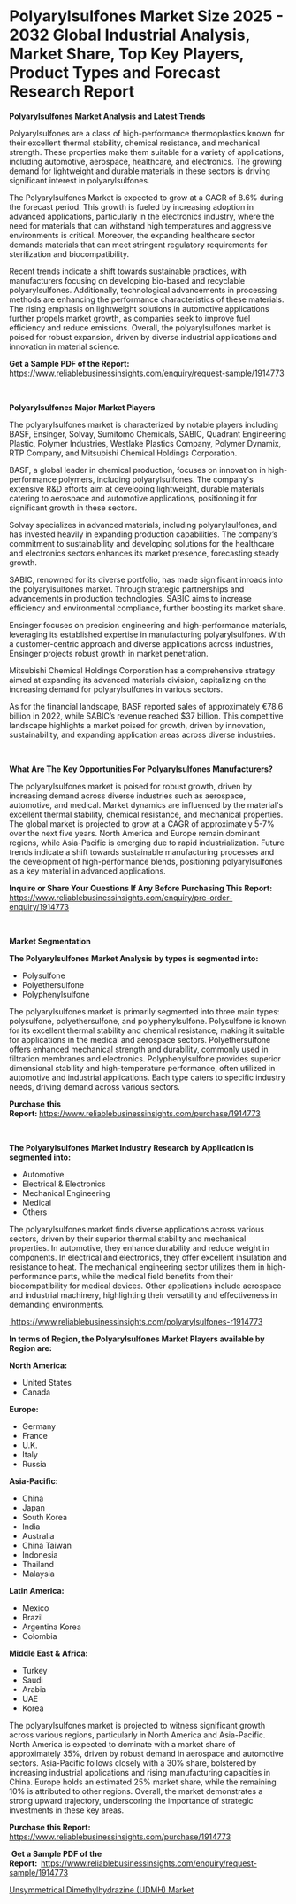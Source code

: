 <p><h1>Polyarylsulfones Market Size 2025 - 2032 Global Industrial Analysis, Market Share, Top Key Players, Product Types and Forecast Research Report</h1></p><p><strong>Polyarylsulfones Market Analysis and Latest Trends</strong></p>
<p><p>Polyarylsulfones are a class of high-performance thermoplastics known for their excellent thermal stability, chemical resistance, and mechanical strength. These properties make them suitable for a variety of applications, including automotive, aerospace, healthcare, and electronics. The growing demand for lightweight and durable materials in these sectors is driving significant interest in polyarylsulfones.</p><p>The Polyarylsulfones Market is expected to grow at a CAGR of 8.6% during the forecast period. This growth is fueled by increasing adoption in advanced applications, particularly in the electronics industry, where the need for materials that can withstand high temperatures and aggressive environments is critical. Moreover, the expanding healthcare sector demands materials that can meet stringent regulatory requirements for sterilization and biocompatibility.</p><p>Recent trends indicate a shift towards sustainable practices, with manufacturers focusing on developing bio-based and recyclable polyarylsulfones. Additionally, technological advancements in processing methods are enhancing the performance characteristics of these materials. The rising emphasis on lightweight solutions in automotive applications further propels market growth, as companies seek to improve fuel efficiency and reduce emissions. Overall, the polyarylsulfones market is poised for robust expansion, driven by diverse industrial applications and innovation in material science.</p></p>
<p><strong>Get a Sample PDF of the Report:&nbsp;</strong> <a href="https://www.reliablebusinessinsights.com/enquiry/request-sample/1914773?utm_campaign=1117&utm_medium=2&utm_source=Github&utm_content=ia&utm_term=04022025&utm_id=polyarylsulfones">https://www.reliablebusinessinsights.com/enquiry/request-sample/1914773</a></p>
<p>&nbsp;</p>
<p><strong>Polyarylsulfones Major Market Players</strong></p>
<p><p>The polyarylsulfones market is characterized by notable players including BASF, Ensinger, Solvay, Sumitomo Chemicals, SABIC, Quadrant Engineering Plastic, Polymer Industries, Westlake Plastics Company, Polymer Dynamix, RTP Company, and Mitsubishi Chemical Holdings Corporation.</p><p>BASF, a global leader in chemical production, focuses on innovation in high-performance polymers, including polyarylsulfones. The company's extensive R&D efforts aim at developing lightweight, durable materials catering to aerospace and automotive applications, positioning it for significant growth in these sectors.</p><p>Solvay specializes in advanced materials, including polyarylsulfones, and has invested heavily in expanding production capabilities. The company’s commitment to sustainability and developing solutions for the healthcare and electronics sectors enhances its market presence, forecasting steady growth.</p><p>SABIC, renowned for its diverse portfolio, has made significant inroads into the polyarylsulfones market. Through strategic partnerships and advancements in production technologies, SABIC aims to increase efficiency and environmental compliance, further boosting its market share.</p><p>Ensinger focuses on precision engineering and high-performance materials, leveraging its established expertise in manufacturing polyarylsulfones. With a customer-centric approach and diverse applications across industries, Ensinger projects robust growth in market penetration.</p><p>Mitsubishi Chemical Holdings Corporation has a comprehensive strategy aimed at expanding its advanced materials division, capitalizing on the increasing demand for polyarylsulfones in various sectors. </p><p>As for the financial landscape, BASF reported sales of approximately €78.6 billion in 2022, while SABIC’s revenue reached $37 billion. This competitive landscape highlights a market poised for growth, driven by innovation, sustainability, and expanding application areas across diverse industries.</p></p>
<p>&nbsp;</p>
<p><strong>What Are The Key Opportunities For Polyarylsulfones Manufacturers?</strong></p>
<p><p>The polyarylsulfones market is poised for robust growth, driven by increasing demand across diverse industries such as aerospace, automotive, and medical. Market dynamics are influenced by the material's excellent thermal stability, chemical resistance, and mechanical properties. The global market is projected to grow at a CAGR of approximately 5-7% over the next five years. North America and Europe remain dominant regions, while Asia-Pacific is emerging due to rapid industrialization. Future trends indicate a shift towards sustainable manufacturing processes and the development of high-performance blends, positioning polyarylsulfones as a key material in advanced applications.</p></p>
<p><strong>Inquire or Share Your Questions If Any Before Purchasing This Report:</strong> <a href="https://www.reliablebusinessinsights.com/enquiry/pre-order-enquiry/1914773?utm_campaign=1117&utm_medium=2&utm_source=Github&utm_content=ia&utm_term=04022025&utm_id=polyarylsulfones">https://www.reliablebusinessinsights.com/enquiry/pre-order-enquiry/1914773</a></p>
<p>&nbsp;</p>
<p><strong>Market Segmentation</strong></p>
<p><strong>The Polyarylsulfones Market Analysis by types is segmented into:</strong></p>
<p><ul><li>Polysulfone</li><li>Polyethersulfone</li><li>Polyphenylsulfone</li></ul></p>
<p><p>The polyarylsulfones market is primarily segmented into three main types: polysulfone, polyethersulfone, and polyphenylsulfone. Polysulfone is known for its excellent thermal stability and chemical resistance, making it suitable for applications in the medical and aerospace sectors. Polyethersulfone offers enhanced mechanical strength and durability, commonly used in filtration membranes and electronics. Polyphenylsulfone provides superior dimensional stability and high-temperature performance, often utilized in automotive and industrial applications. Each type caters to specific industry needs, driving demand across various sectors.</p></p>
<p><strong>Purchase this Report:&nbsp;</strong><a href="https://www.reliablebusinessinsights.com/purchase/1914773?utm_campaign=1117&utm_medium=2&utm_source=Github&utm_content=ia&utm_term=04022025&utm_id=polyarylsulfones">https://www.reliablebusinessinsights.com/purchase/1914773</a></p>
<p>&nbsp;</p>
<p><strong>The Polyarylsulfones Market Industry Research by Application is segmented into:</strong></p>
<p><ul><li>Automotive</li><li>Electrical & Electronics</li><li>Mechanical Engineering</li><li>Medical</li><li>Others</li></ul></p>
<p><p>The polyarylsulfones market finds diverse applications across various sectors, driven by their superior thermal stability and mechanical properties. In automotive, they enhance durability and reduce weight in components. In electrical and electronics, they offer excellent insulation and resistance to heat. The mechanical engineering sector utilizes them in high-performance parts, while the medical field benefits from their biocompatibility for medical devices. Other applications include aerospace and industrial machinery, highlighting their versatility and effectiveness in demanding environments.</p></p>
<p><a href="https://www.reliablebusinessinsights.com/polyarylsulfones-r1914773?utm_campaign=1117&utm_medium=2&utm_source=Github&utm_content=ia&utm_term=04022025&utm_id=polyarylsulfones">&nbsp;https://www.reliablebusinessinsights.com/polyarylsulfones-r1914773</a></p>
<p><strong>In terms of Region, the Polyarylsulfones Market Players available by Region are:</strong></p>
<p>
    <p> <strong> North America: </strong>
        <ul>
            <li>United States</li>
            <li>Canada</li>
        </ul>
        </p> 
    <p> <strong> Europe: </strong>
        <ul>
            <li>Germany</li>
            <li>France</li>
            <li>U.K.</li>
            <li>Italy</li>
            <li>Russia</li>
        </ul>
        </p> 
    <p> <strong> Asia-Pacific: </strong>
        <ul>
            <li>China</li>
            <li>Japan</li>
            <li>South Korea</li>
            <li>India</li>
            <li>Australia</li>
            <li>China Taiwan</li>
            <li>Indonesia</li>
            <li>Thailand</li>
            <li>Malaysia</li>
        </ul>
        </p> 
    <p> <strong> Latin America: </strong>
        <ul>
            <li>Mexico</li>
            <li>Brazil</li>
            <li>Argentina Korea</li>
            <li>Colombia</li>
        </ul>
        </p> 
    <p> <strong> Middle East & Africa: </strong>
        <ul>
            <li>Turkey</li>
            <li>Saudi</li>
            <li>Arabia</li>
            <li>UAE</li>
            <li>Korea</li>
        </ul>
    </p>
    </p>
<p><p>The polyarylsulfones market is projected to witness significant growth across various regions, particularly in North America and Asia-Pacific. North America is expected to dominate with a market share of approximately 35%, driven by robust demand in aerospace and automotive sectors. Asia-Pacific follows closely with a 30% share, bolstered by increasing industrial applications and rising manufacturing capacities in China. Europe holds an estimated 25% market share, while the remaining 10% is attributed to other regions. Overall, the market demonstrates a strong upward trajectory, underscoring the importance of strategic investments in these key areas.</p></p>
<p><strong>Purchase this Report: </strong><a href="https://www.reliablebusinessinsights.com/purchase/1914773?utm_campaign=1117&utm_medium=2&utm_source=Github&utm_content=ia&utm_term=04022025&utm_id=polyarylsulfones">https://www.reliablebusinessinsights.com/purchase/1914773</a></p>
<p>&nbsp;<strong>Get a Sample PDF of the Report:&nbsp;&nbsp;</strong><a href="https://www.reliablebusinessinsights.com/enquiry/request-sample/1914773?utm_campaign=1117&utm_medium=2&utm_source=Github&utm_content=ia&utm_term=04022025&utm_id=polyarylsulfones">https://www.reliablebusinessinsights.com/enquiry/request-sample/1914773</a></p>
<p><strong></strong></p>
<p><p><a href="https://github.com/indrystar/Market-Research-Report-List-5/blob/main/unsymmetrical-dimethylhydrazine-udmh-market.md?utm_campaign=1117&utm_medium=2&utm_source=Github&utm_content=ia&utm_term=04022025&utm_id=polyarylsulfones">Unsymmetrical Dimethylhydrazine (UDMH) Market</a></p></p>